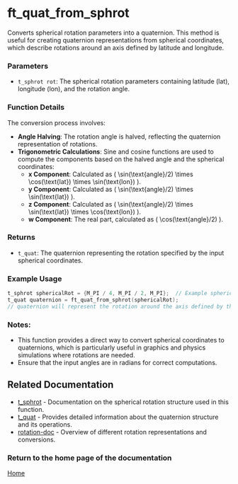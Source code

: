 # ft_quat_from_sphrot
Converts spherical rotation parameters into a quaternion. This method is useful for creating quaternion representations from spherical coordinates, which describe rotations around an axis defined by latitude and longitude.

### Parameters
- `t_sphrot rot`: The spherical rotation parameters containing latitude (lat), longitude (lon), and the rotation angle.

### Function Details
The conversion process involves:
- **Angle Halving**: The rotation angle is halved, reflecting the quaternion representation of rotations.
- **Trigonometric Calculations**: Sine and cosine functions are used to compute the components based on the halved angle and the spherical coordinates:
  - **x Component**: Calculated as \( \sin(\text{angle}/2) \times \cos(\text{lat}) \times \sin(\text{lon}) \).
  - **y Component**: Calculated as \( \sin(\text{angle}/2) \times \sin(\text{lat}) \).
  - **z Component**: Calculated as \( \sin(\text{angle}/2) \times \sin(\text{lat}) \times \cos(\text{lon}) \).
  - **w Component**: The real part, calculated as \( \cos(\text{angle}/2) \).

### Returns
- `t_quat`: The quaternion representing the rotation specified by the input spherical coordinates.

### Example Usage
```c
t_sphrot sphericalRot = {M_PI / 4, M_PI / 2, M_PI};  // Example spherical coordinates
t_quat quaternion = ft_quat_from_sphrot(sphericalRot);
// quaternion will represent the rotation around the axis defined by the spherical coordinates
```

### Notes:
- This function provides a direct way to convert spherical coordinates to quaternions, which is particularly useful in graphics and physics simulations where rotations are needed.
- Ensure that the input angles are in radians for correct computations.

## Related Documentation
- [t_sphrot](../sphrot/t_sphrot.md) - Documentation on the spherical rotation structure used in this function.
- [t_quat](./t_quat.md) - Provides detailed information about the quaternion structure and its operations.
- [rotation-doc](../rotation-doc.md) - Overview of different rotation representations and conversions.

### Return to the home page of the documentation
[Home](../../home.md)
